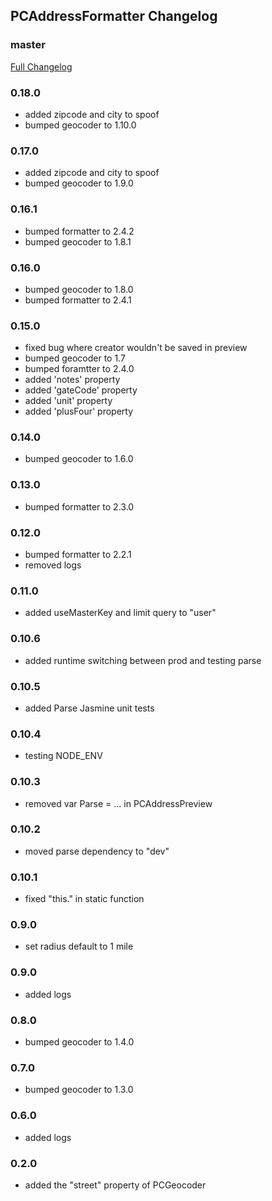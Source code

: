 ## PCAddressFormatter Changelog

### master
[Full Changelog](https://github.com/panda-clouds/address-formatter/compare/2.0.0...master)

### 0.18.0
- added zipcode and city to spoof
- bumped geocoder to 1.10.0

### 0.17.0
- added zipcode and city to spoof
- bumped geocoder to 1.9.0

### 0.16.1

- bumped formatter to 2.4.2
- bumped geocoder to 1.8.1

### 0.16.0

- bumped geocoder to 1.8.0
- bumped formatter to 2.4.1

### 0.15.0

- fixed bug where creator wouldn't be saved in preview
- bumped geocoder to 1.7
- bumped foramtter to 2.4.0
- added 'notes' property
- added 'gateCode' property
- added 'unit' property
- added 'plusFour' property

### 0.14.0

- bumped geocoder to 1.6.0

### 0.13.0

- bumped formatter to 2.3.0

### 0.12.0

- bumped formatter to 2.2.1
- removed logs

### 0.11.0

- added useMasterKey and limit query to "user"

### 0.10.6

- added runtime switching between prod and testing parse

### 0.10.5

- added Parse Jasmine unit tests

### 0.10.4

- testing NODE_ENV

### 0.10.3

- removed var Parse = ... in PCAddressPreview

### 0.10.2

- moved parse dependency to "dev"

### 0.10.1

- fixed "this." in static function

### 0.9.0

- set radius default to 1 mile

### 0.9.0

- added logs

### 0.8.0

- bumped geocoder to 1.4.0

### 0.7.0

- bumped geocoder to 1.3.0

### 0.6.0

- added logs

### 0.2.0

- added the "street" property of PCGeocoder